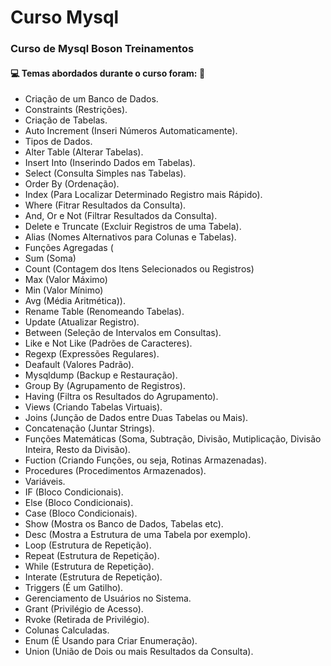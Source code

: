 # Curso Mysql
### Curso de Mysql Boson Treinamentos
#### :computer: Temas abordados durante o curso foram: :minidisc:
- Criação de um Banco de Dados.
- Constraints (Restrições).
- Criação de Tabelas.
- Auto Increment (Inseri Números Automaticamente).
- Tipos de Dados.
- Alter Table (Alterar Tabelas).
- Insert Into (Inserindo Dados em Tabelas).
- Select (Consulta Simples nas Tabelas).
- Order By (Ordenação).
- Index (Para Localizar Determinado Registro mais Rápido).
- Where (Fitrar Resultados da Consulta).
- And, Or e Not (Filtrar Resultados da Consulta).
- Delete e Truncate (Excluir Registros de uma Tabela).
- Alias (Nomes Alternativos para Colunas e Tabelas).
- Funções Agregadas (
- Sum (Soma)
- Count (Contagem dos Itens Selecionados ou Registros)
- Max (Valor Máximo)
- Min (Valor Mínimo)
- Avg (Média Aritmética)).
- Rename Table (Renomeando Tabelas).
- Update (Atualizar Registro).
- Between (Seleção de Intervalos em Consultas).
- Like e Not Like (Padrões de Caracteres).
- Regexp (Expressões Regulares).
- Deafault (Valores Padrão).
- Mysqldump (Backup e Restauração).
- Group By (Agrupamento de Registros).
- Having (Filtra os Resultados do Agrupamento).
- Views (Criando Tabelas Virtuais).
- Joins (Junção de Dados entre Duas Tabelas ou Mais).
- Concatenação (Juntar Strings).
- Funções Matemáticas (Soma, Subtração, Divisão, Mutiplicação, Divisão Inteira, Resto da Divisão).
- Fuction (Criando Funções, ou seja, Rotinas Armazenadas).
- Procedures (Procedimentos Armazenados).
- Variáveis.
- IF (Bloco Condicionais).
- Else (Bloco Condicionais).
- Case (Bloco Condicionais).
- Show (Mostra os Banco de Dados, Tabelas etc).
- Desc (Mostra a Estrutura de uma Tabela por exemplo).
- Loop (Estrutura de Repetição).
- Repeat (Estrutura de Repetição).
- While (Estrutura de Repetição).
- Interate (Estrutura de Repetição).
- Triggers (É um Gatilho).
- Gerenciamento de Usuários no Sistema.
- Grant (Privilégio de Acesso).
- Rvoke (Retirada de Privilégio).
- Colunas Calculadas.
- Enum (É Usando para Criar Enumeração).
- Union (União de Dois ou mais Resultados da Consulta).
